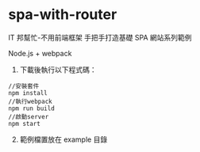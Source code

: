 # spa-with-router

IT 邦幫忙-不用前端框架 手把手打造基礎 SPA 網站系列範例

Node.js + webpack

1. 下載後執行以下程式碼：

```
//安裝套件
npm install
//執行webpack
npm run build
//啟動server
npm start
```

2. 範例檔置放在 example 目錄
